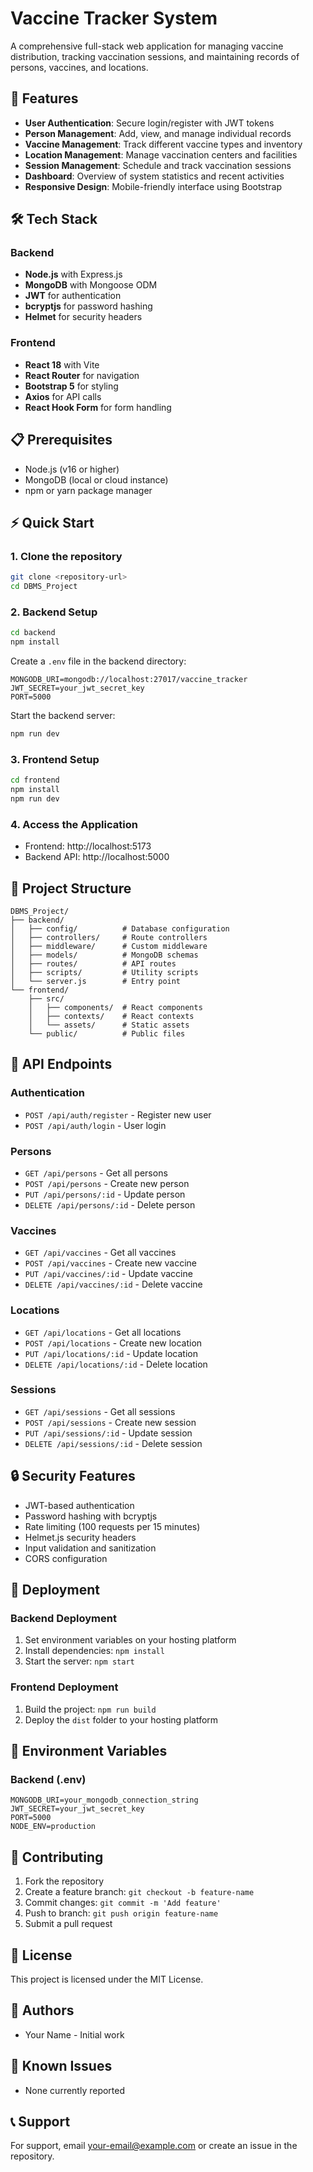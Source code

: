 # Vaccine Tracker System

A comprehensive full-stack web application for managing vaccine distribution, tracking vaccination sessions, and maintaining records of persons, vaccines, and locations.

## 🚀 Features

- **User Authentication**: Secure login/register with JWT tokens
- **Person Management**: Add, view, and manage individual records
- **Vaccine Management**: Track different vaccine types and inventory
- **Location Management**: Manage vaccination centers and facilities
- **Session Management**: Schedule and track vaccination sessions
- **Dashboard**: Overview of system statistics and recent activities
- **Responsive Design**: Mobile-friendly interface using Bootstrap

## 🛠️ Tech Stack

### Backend
- **Node.js** with Express.js
- **MongoDB** with Mongoose ODM
- **JWT** for authentication
- **bcryptjs** for password hashing
- **Helmet** for security headers

### Frontend
- **React 18** with Vite
- **React Router** for navigation
- **Bootstrap 5** for styling
- **Axios** for API calls
- **React Hook Form** for form handling

## 📋 Prerequisites

- Node.js (v16 or higher)
- MongoDB (local or cloud instance)
- npm or yarn package manager

## ⚡ Quick Start

### 1. Clone the repository
```bash
git clone <repository-url>
cd DBMS_Project
```

### 2. Backend Setup
```bash
cd backend
npm install
```

Create a `.env` file in the backend directory:
```env
MONGODB_URI=mongodb://localhost:27017/vaccine_tracker
JWT_SECRET=your_jwt_secret_key
PORT=5000
```

Start the backend server:
```bash
npm run dev
```

### 3. Frontend Setup
```bash
cd frontend
npm install
npm run dev
```

### 4. Access the Application
- Frontend: http://localhost:5173
- Backend API: http://localhost:5000

## 📁 Project Structure

```
DBMS_Project/
├── backend/
│   ├── config/          # Database configuration
│   ├── controllers/     # Route controllers
│   ├── middleware/      # Custom middleware
│   ├── models/          # MongoDB schemas
│   ├── routes/          # API routes
│   ├── scripts/         # Utility scripts
│   └── server.js        # Entry point
└── frontend/
    ├── src/
    │   ├── components/  # React components
    │   ├── contexts/    # React contexts
    │   └── assets/      # Static assets
    └── public/          # Public files
```

## 🔧 API Endpoints

### Authentication
- `POST /api/auth/register` - Register new user
- `POST /api/auth/login` - User login

### Persons
- `GET /api/persons` - Get all persons
- `POST /api/persons` - Create new person
- `PUT /api/persons/:id` - Update person
- `DELETE /api/persons/:id` - Delete person

### Vaccines
- `GET /api/vaccines` - Get all vaccines
- `POST /api/vaccines` - Create new vaccine
- `PUT /api/vaccines/:id` - Update vaccine
- `DELETE /api/vaccines/:id` - Delete vaccine

### Locations
- `GET /api/locations` - Get all locations
- `POST /api/locations` - Create new location
- `PUT /api/locations/:id` - Update location
- `DELETE /api/locations/:id` - Delete location

### Sessions
- `GET /api/sessions` - Get all sessions
- `POST /api/sessions` - Create new session
- `PUT /api/sessions/:id` - Update session
- `DELETE /api/sessions/:id` - Delete session

## 🔒 Security Features

- JWT-based authentication
- Password hashing with bcryptjs
- Rate limiting (100 requests per 15 minutes)
- Helmet.js security headers
- Input validation and sanitization
- CORS configuration

## 🚀 Deployment

### Backend Deployment
1. Set environment variables on your hosting platform
2. Install dependencies: `npm install`
3. Start the server: `npm start`

### Frontend Deployment
1. Build the project: `npm run build`
2. Deploy the `dist` folder to your hosting platform

## 📝 Environment Variables

### Backend (.env)
```env
MONGODB_URI=your_mongodb_connection_string
JWT_SECRET=your_jwt_secret_key
PORT=5000
NODE_ENV=production
```

## 🤝 Contributing

1. Fork the repository
2. Create a feature branch: `git checkout -b feature-name`
3. Commit changes: `git commit -m 'Add feature'`
4. Push to branch: `git push origin feature-name`
5. Submit a pull request

## 📄 License

This project is licensed under the MIT License.

## 👥 Authors

- Your Name - Initial work

## 🐛 Known Issues

- None currently reported

## 📞 Support

For support, email your-email@example.com or create an issue in the repository.
